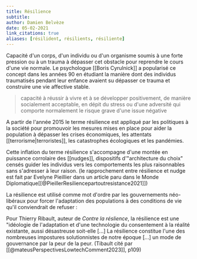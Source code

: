 ```yaml
---
title: Résilience
subtitle:
author: Damien Belvèze
date: 05-02-2021
link_citations: true
aliases: [résilident, résilients, résiliente]
---
```


Capacité d'un corps, d'un individu ou d'un organisme soumis à une forte pression ou à un trauma à dépasser cet obstacle pour reprendre le cours d'une vie normale. Le psychologue [[Boris Cyrulnick]] a popularisé ce concept dans les années 90 en étudiant la manière dont des individus traumatisés pendant leur enfance avaient su dépasser ce trauma et construire une vie affective stable. 

> capacité à réussir à vivre et à se développer positivement, de manière socialement acceptable, en dépit du stress ou d'une adversité qui comporte normalement le risque grave d'une issue négative

A partir de l'année 2015 le terme résilience est appliqué par les politiques à la société pour promouvoir les mesures mises en place pour aider la population à dépasser les crises économiques, les attentats [[terrorisme|terroristes]], les catastrophes écologiques et les pandémies. 

Cette inflation du terme résilience s'accompagne d'une montée en puissance corrolaire des [[nudges]], dispositifs d'"architecture du choix" censés guider les individus vers les comportements les plus raisonnables sans s'adresser à leur raison. (le rapprochement entre résilience et nudge est fait par Evelyne Pieillier dans un article paru dans le Monde Diplomatique[[@PieillerResiliencepartoutresistance2021]])

La résilience est utilisé comme mot d'ordre par les gouvernements néo-libéraux pour forcer l'adaptation des populations à des conditions de vie qu'il conviendrait de refuser : 

Pour Thierry Ribault, auteur de *Contre la réslience*, la résilience est une "idéologie de l'adaptation et d'une technologie du consentement à la réalité existante, aussi désastreuse soit-elle \[...\] La résilience constitue l'une des nombreuses impostures solutionnistes de notre époque \[...\] un mode de gouvernance par la peur de la peur. (Tibault cité par [[@mateusPerspectivesLowtechComment2023]], p109)



